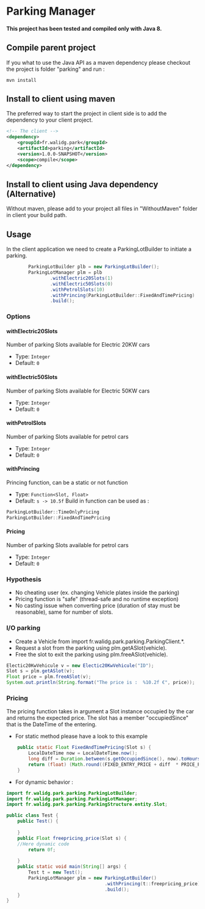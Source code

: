 
# Parking Manager

#### This project has been tested and compiled only with Java 8.

## Compile parent project
If you what to use the Java API as a maven dependency please checkout the project is folder "parking" and run :
```shell
mvn install
```
## Install to client using maven

The preferred way to start the project in client side is to add the dependency to your client project.
```xml
<!-- The client -->
<dependency>
	<groupId>fr.walidg.park</groupId>
	<artifactId>parking</artifactId>
	<version>1.0.0-SNAPSHOT</version>
	<scope>compile</scope>
</dependency>
```
## Install to client using Java dependency (Alternative)
Without maven, please add to your project all files in "WithoutMaven" folder in client your build path.

## Usage

In the client application we need to create a ParkingLotBuilder to initiate a parking.

```java
		ParkingLotBuilder plb = new ParkingLotBuilder();
		ParkingLotManager plm = plb
				.withElectric20Slots(1)
				.withElectric50Slots(0)
				.withPetrolSlots(10)
				.withPrincing(ParkingLotBuilder::FixedAndTimePricing)
				.build();
```

### Options

#### withElectric20Slots
Number of parking Slots available for Electric 20KW cars
* Type: `Integer`
* Default: `0` 
#### withElectric50Slots
Number of parking Slots available for Electric 50KW cars
* Type: `Integer`
* Default: `0` 
#### withPetrolSlots
Number of parking Slots available for petrol cars
* Type: `Integer`
* Default: `0` 
#### withPrincing
Princing function, can be a static or not function
* Type: `Function<Slot, Float>`
* Default: `s -> 10.5f` 
Build in function can be used as : 
```java
ParkingLotBuilder::TimeOnlyPricing
ParkingLotBuilder::FixedAndTimePricing
```
#### Pricing
Number of parking Slots available for petrol cars
* Type: `Integer`
* Default: `0` 

### Hypothesis
- No cheating user (ex. changing Vehicle plates inside the parking)
- Pricing function is "safe" (thread-safe and no runtime exception)
- No casting issue when converting price (duration of stay must be reasonable), same for number of slots.

### I/O parking
- Create a Vehicle from import fr.walidg.park.parking.ParkingClient.*.
- Request a slot from the parking using plm.getASlot(vehicle).
- Free the slot to exit the parking using plm.freeASlot(vehicle).

```java
Electic20KwVehicule v = new Electic20KwVehicule("ID");
Slot s = plm.getASlot(v);
Float price = plm.freeASlot(v);
System.out.println(String.format("The price is :  %10.2f €", price));
```

### Pricing
The pricing function takes in argument a Slot instance occupied by the car and returns the expected price. The slot has a member "occupiedSince" that is the DateTime of the entering.

- For static method please have a look to this example

```java
	public static Float FixedAndTimePricing(Slot s) {
		LocalDateTime now = LocalDateTime.now();
		long diff = Duration.between(s.getOccupiedSince(), now).toHours();
		return (float) (Math.round((FIXED_ENTRY_PRICE + diff  * PRICE_PER_HOUR) * 100.0) / 100.0);
	}
```
- For dynamic behavior :
```java
import fr.walidg.park.parking.ParkingLotBuilder;
import fr.walidg.park.parking.ParkingLotManager;
import fr.walidg.park.parking.ParkingStructure.entity.Slot;

public class Test {
	public Test() {
	
	}
	public Float freepricing_price(Slot s) {
	//Here dynamic code
		return 0f;
		
	}
	public static void main(String[] args) {
		Test t = new Test();
		ParkingLotManager plm = new ParkingLotBuilder()
									.withPrincing(t::freepricing_price)
									.build();
	}
}

```

